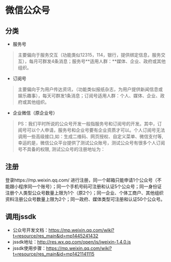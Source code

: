 # 微信公众号

## 分类

* 服务号
>主要偏向于服务交互（功能类似12315，114，银行，提供绑定信息，服务交互），每月可群发4条消息；服务号**适用人群：**媒体、企业、政府或其他组织。

* 订阅号
>主要偏向于为用户传达资讯，（功能类似报纸杂志，为用户提供新闻信息或娱乐趣事），每天可群发1条消息；订阅号适用人群：个人、媒体、企业、政府或其他组织。

* 企业微信（原企业号）

>PS：我们平时所说的公众号开发一般指服务号和订阅号的开发。其中，订阅号可以个人申请，服务号和企业号要有企业资质才可以。个人订阅号无法调用一些高级接口,如：生成二维码、网页授权、自定义菜单、微信支付等, 幸运的是，微信公众平台提供了测试公众账号，测试公众号有很多个人订阅号不具备的权限, 测试公众号的注册地址为：

## 注册
登录https://mp.weixin.qq.com/ 进行注册，同一个邮箱只能申请1个公众号（不能跟小程序同一个账号）；同一个手机号码可注册和认证5个公众号；同一身份证注册个人类型公众号数量上限为1个（原2个）；同一企业、个体工商户、其他组织资料注册公众号数量上限为2个；同一政府、媒体类型可注册和认证50个公众号。

## 调用jssdk
* 公众号开发文档：https://mp.weixin.qq.com/wiki?t=resource/res_main&id=mp1445241432
* jssdk地址：http://res.wx.qq.com/open/js/jweixin-1.4.0.js
* jssdk使用步骤：https://mp.weixin.qq.com/wiki?t=resource/res_main&id=mp1421141115
